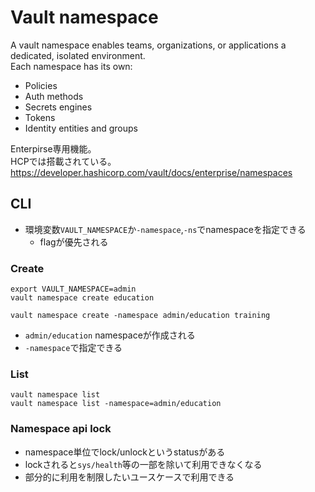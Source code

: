 # Vault namespace

A vault namespace enables teams, organizations, or applications a dedicated, isolated environment.  
Each namespace has its own:

* Policies
* Auth methods
* Secrets engines
* Tokens
* Identity entities and groups

Enterpirse専用機能。  
HCPでは搭載されている。
https://developer.hashicorp.com/vault/docs/enterprise/namespaces

## CLI

* 環境変数`VAULT_NAMESPACE`か`-namespace`,`-ns`でnamespaceを指定できる
  * flagが優先される

### Create

```shell
export VAULT_NAMESPACE=admin
vault namespace create education

vault namespace create -namespace admin/education training
```

* `admin/education` namespaceが作成される
* `-namespace`で指定できる

### List

```shell
vault namespace list
vault namespace list -namespace=admin/education
```


### Namespace api lock

* namespace単位でlock/unlockというstatusがある
* lockされると`sys/health`等の一部を除いて利用できなくなる
* 部分的に利用を制限したいユースケースで利用できる

